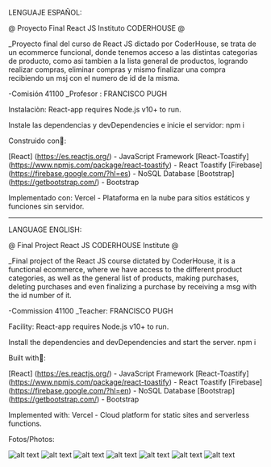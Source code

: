  LENGUAJE ESPAÑOL:

 @ Proyecto Final React JS  Instituto CODERHOUSE @

_Proyecto final del curso de React JS dictado por CoderHouse, se trata de un ecommerce funcional, donde tenemos acceso a las distintas categorias de producto, como asi tambien a la lista general de productos, logrando realizar compras, eliminar compras y mismo finalizar una compra recibiendo un msj con el numero de id de la misma.

-Comisión 41100
_Profesor : FRANCISCO PUGH

Instalaciòn:
React-app requires Node.js v10+ to run.

Instale las dependencias y devDependencies e inicie el servidor:
npm i

Construido con👷:

[React] (https://es.reactjs.org/) - JavaScript Framework
[React-Toastify] (https://www.npmjs.com/package/react-toastify) - React Toastify
[Firebase] (https://firebase.google.com/?hl=es) - NoSQL Database
[Bootstrap] (https://getbootstrap.com/) - Bootstrap

Implementado con:
Vercel - Plataforma en la nube para sitios estáticos y funciones sin servidor.

------------------------

LANGUAGE ENGLISH:

@ Final Project React JS CODERHOUSE Institute @

_Final project of the React JS course dictated by CoderHouse, it is a functional ecommerce, where we have access to the different product categories, as well as the general list of products, making purchases, deleting purchases and even finalizing a purchase by receiving a msg with the id number of it.

-Commission 41100
_Teacher: FRANCISCO PUGH

Facility:
React-app requires Node.js v10+ to run.

Install the dependencies and devDependencies and start the server.
npm i

Built with👷:

[React] (https://es.reactjs.org/) - JavaScript Framework
[React-Toastify] (https://www.npmjs.com/package/react-toastify) - React Toastify
[Firebase] (https://firebase.google.com/?hl=en) - NoSQL Database
[Bootstrap] (https://getbootstrap.com/) - Bootstrap

Implemented with:
Vercel - Cloud platform for static sites and serverless functions.

Fotos/Photos:

![alt text](https://github.com/jonacoderhouse/reactCoderHouse/blob/main/Docs/Captura%20de%20pantalla%202023-01-11%20a%20la(s)%2004.33.34.png)
![alt text](https://github.com/jonacoderhouse/reactCoderHouse/blob/main/Docs/Captura%20de%20pantalla%202023-01-11%20a%20la(s)%2004.33.42.png)
![alt text](https://github.com/jonacoderhouse/reactCoderHouse/blob/main/Docs/Captura%20de%20pantalla%202023-01-11%20a%20la(s)%2004.34.03.png)
![alt text](https://github.com/jonacoderhouse/reactCoderHouse/blob/main/Docs/Captura%20de%20pantalla%202023-01-11%20a%20la(s)%2004.34.17.png)
![alt text](https://github.com/jonacoderhouse/reactCoderHouse/blob/main/Docs/Captura%20de%20pantalla%202023-01-11%20a%20la(s)%2004.34.21.png)
![alt text](https://github.com/jonacoderhouse/reactCoderHouse/blob/main/Docs/Captura%20de%20pantalla%202023-01-11%20a%20la(s)%2004.34.55.png)
![alt text](https://github.com/jonacoderhouse/reactCoderHouse/blob/main/Docs/Captura%20de%20pantalla%202023-01-11%20a%20la(s)%2004.35.02.png)




